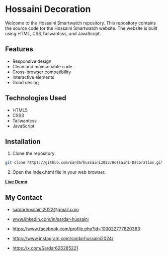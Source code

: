 # Hossaini Decoration

Welcome to the Hossaini Smartwatch repository. This repository contains the source code for the Hossaini Smartwatch website. The website is built using HTML, CSS,Tailwantcss, and JavaScript.

## Features

- Responsive design
- Clean and maintainable code
- Cross-browser compatibility
- Interactive elements
- Good desing

## Technologies Used

- HTML5
- CSS3
- Tailwantcss
- JavaScript

## Installation

1. Clone the repository:

```bash
git clone https://github.com/sardarhussaini2022/Hossaini-Decoration.git
```

2. Open the index.html file in your web browser.

<b>[Live Demo](https://hsmartwatch.netlify.app/)</b>

## My Contact

- [sardarhossaini2022@gmail.com](mailto:sardarhossaini2022@gmail.com)
- www.linkedin.com/in/sardar-hussaini

- https://www.facebook.com/profile.php?id=100022777820383

- https://www.instagram.com/sardarhussaini2024/

- https://x.com/Sardar626285221
